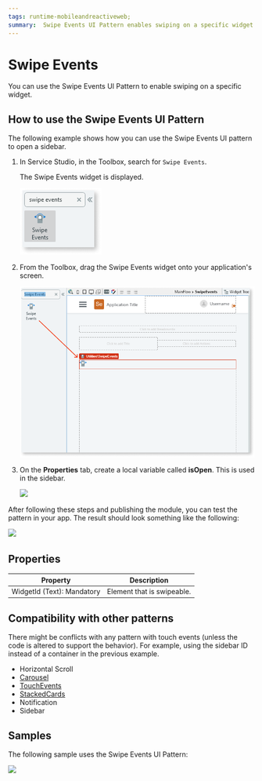 ```yaml
---
tags: runtime-mobileandreactiveweb;  
summary:  Swipe Events UI Pattern enables swiping on a specific widget.
---
```


# Swipe Events

You can use the Swipe Events UI Pattern to enable swiping on a specific widget.

## How to use the Swipe Events UI Pattern

The following example shows how you can use the Swipe Events UI pattern to open a sidebar.

1. In Service Studio, in the Toolbox, search for  `Swipe Events`. 

    The Swipe Events widget is displayed.

    ![](images/swipeevents-icon.png)

1. From the Toolbox, drag the Swipe Events widget onto your application's screen.

     ![](images/swipeevents-image-1.png)

1. On the **Properties** tab, create a local variable called **isOpen**. This is used in the sidebar.

    ![](images/swipe_events_create.png)

After following these steps and publishing the module, you can test the pattern in your app. The result should look something like the following:

![](images/SwipeEvents_EndResult.gif)

## Properties

**Property** |  **Description** | 
|---|---| 
| WidgetId (Text): Mandatory |  Element that is swipeable.  |
  
  
## Compatibility with other patterns

There might be conflicts with any pattern with touch events (unless the code is altered to support the behavior). For example, using the sidebar ID  instead of a container in the previous example.

  * Horizontal Scroll 
  * [Carousel](<carousel.md>)
  * [TouchEvents](<touchevents.md>)
  * [StackedCards](<stackedcards.md>)
  * Notification 
  * Sidebar 

## Samples

The following sample uses the Swipe Events UI Pattern:

![](images/SwipeEvents-Sample-1.PNG)

